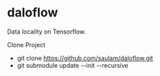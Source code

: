 # daloflow
Data locality on Tensorflow.


Clone Project
* git clone https://github.com/saulam/daloflow.git
* git submodule update --init --recursive

